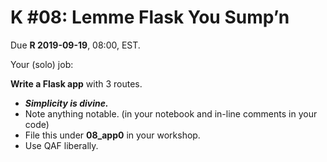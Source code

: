 # K #08: Lemme Flask You Sump’n

Due **R 2019-09-19**, 08:00, EST.

Your (solo) job:

**Write a Flask app** with 3 routes.

- ***Simplicity is divine.***
- Note anything notable. (in your notebook and in-line comments in your code)
- File this under **08_app0** in your workshop.
- Use QAF liberally.